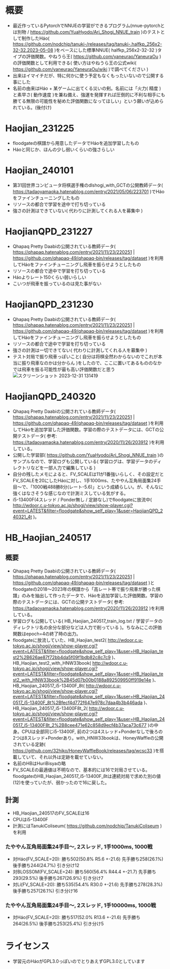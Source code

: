 # 概要
- 最近作っているPytorchでNNUEの学習ができるプログラム(nnue-pytorchとは別物 / https://github.com/YuaHyodo/Ari_Shogi_NNUE_train )のテストとして制作したHáo( https://github.com/nodchip/tanuki-/releases/tag/tanuki-.halfkp_256x2-32-32.2023-05-08 )をベースにした標準NNUE( halfkp_256x2-32-32 )タイプの評価関数。やねうら王( https://github.com/yaneurao/YaneuraOu )の評価関数として利用できる( 使い方はやねうら王の公式wiki( https://github.com/yaneurao/YaneuraOu/wiki )で調べてください )
- 出来はイマイチだが、特に何かに使う予定もなくもったいないので公開する事にした
- 名前の由来はHáo + 某ゲームに出てくる災いの剣。名前には「火力( 精度 )と素早さ( 動作速度 )を兼ね備え、強運を発揮すれば圧倒的に不利な相手にも勝てる無限の可能性を秘めた評価関数になってほしい」という願いが込められている。(後付け)

# Haojian_231225
- floodgateの棋譜から用意したデータでHáoを追加学習したもの
- Háoと同じか、ほんの少し弱いくらいの強さらしい

# Haojian_240101
- 第31回世界コンピュータ将棋選手権のdlshogi_with_GCTの公開教師データ( https://tadaoyamaoka.hatenablog.com/entry/2021/05/06/223701 )でHáoをファインチューニングしたもの
- リソースの都合で学習を途中で打ち切っている
- 強さの計測はできていない( 代わりに計測してくれる人を募集中 )

# HaojianQPD_231227
- Qhapaq Pretty Daabiの公開されている教師データ( https://qhapaq.hatenablog.com/entry/2021/11/23/220251 | https://github.com/qhapaq-49/qhapaq-bin/releases/tag/dataset )を利用してHáoをファインチューニングし飛車を振らせようとしたもの
- リソースの都合で途中で学習を打ち切っている
- Háoよりレート150くらい弱いらしい
- こいつが飛車を振っているのは見た事がない

# HaojianQPD_231230
- Qhapaq Pretty Daabiの公開されている教師データ( https://qhapaq.hatenablog.com/entry/2021/11/23/220251 | https://github.com/qhapaq-49/qhapaq-bin/releases/tag/dataset )を利用してHáoをファインチューニングし飛車を振らせようとしたもの
- リソースの都合で途中で学習を打ち切っている
- 強さの計測は一切できてない( 代わりに計測してくれる人を募集中 )
- テスト対局で振り飛車っぽいこと( 自分は将棋全然わからないのでこれが本当に振り飛車なのかは分からん )をしたので、ここに置いてあるもののなかでは飛車を振る可能性が最も高い評価関数だと思う
  ![スクリーンショット 2023-12-31 131419](https://github.com/YuaHyodo/Haojian_nnue/assets/66828980/36d18e1f-3497-4636-b55b-de0b5077a9a2)

# HaojianQPD_240320
- Qhapaq Pretty Daabiの公開されている教師データ( https://qhapaq.hatenablog.com/entry/2021/11/23/220251 | https://github.com/qhapaq-49/qhapaq-bin/releases/tag/dataset )を利用してHáoを追加学習した評価関数。学習の際のテストデータには、GCTの公開テストデータ( 参考: https://tadaoyamaoka.hatenablog.com/entry/2020/11/26/203912 )を利用している。
- 公開した学習部( https://github.com/YuaHyodo/Ari_Shogi_NNUE_train )のサンプルなので、学習ログも公開している( 学習ログは、学習データのディレクトリなどを一部人力で編集している )
- 自分の残したメモによると、FV_SCALEは11が1番強いらしく、その設定だとFV_SCALEを20にしたHáoに対し、1手1000ms、たややん互角局面集24手目～で、「1000戦488勝8分(レート-5.6)」という成績らしい。が、そんなに強くはなさそうな感じなので計測ミスしている気がする。 
- i5-13400F(4スレッド / Ponder無し / 定跡なし)でfloodgateに放流中( http://wdoor.c.u-tokyo.ac.jp/shogi/view/show-player.cgi?event=LATEST&filter=floodgate&show_self_play=1&user=HaojianQPD_240321_4t )。

# HB_Haojian_240517
## 概要
- Qhapaq Pretty Daabiの公開されている教師データ( https://qhapaq.hatenablog.com/entry/2021/11/23/220251 | https://github.com/qhapaq-49/qhapaq-bin/releases/tag/dataset )とfloodgateの2018～2023年の棋譜から「高レート帯で振り飛車が勝った棋譜」のみを抽出して作ったデータで、Háoを追加学習した評価関数。学習の際のテストデータには、GCTの公開テストデータ( 参考: https://tadaoyamaoka.hatenablog.com/entry/2020/11/26/203912 )を利用している。
- 学習ログも公開している( HB_Haojian_240517_train_log.txt / 学習データのディレクトリ名の余分な部分などは人力で削っている )。ちなみにこの評価関数はepoch=4の終了時の出力。
- floodgateに放流していた、HB_Haojian_test2( http://wdoor.c.u-tokyo.ac.jp/shogi/view/show-player.cgi?event=LATEST&filter=floodgate&show_self_play=1&user=HB_Haojian_test2%2B626ae87f72bb4da5f09f1bdb82c8c7c9 )、HB_Haojian_test2_with_HNW33book( http://wdoor.c.u-tokyo.ac.jp/shogi/view/show-player.cgi?event=LATEST&filter=floodgate&show_self_play=1&user=HB_Haojian_test2_with_HNW33book%2B45d07b00b0188a892509950ff919e14e )、HB_Haojian_240517_i5-13400F_8t( http://wdoor.c.u-tokyo.ac.jp/shogi/view/show-player.cgi?event=LATEST&filter=floodgate&show_self_play=1&user=HB_Haojian_240517_i5-13400F_8t%2Bfecf4d772f647e978c7daa4b3b446ada )、HB_Haojian_240517_i5-13400F8t_2( http://wdoor.c.u-tokyo.ac.jp/shogi/view/show-player.cgi?event=LATEST&filter=floodgate&show_self_play=1&user=HB_Haojian_240517_i5-13400F8t_2%2B8cee471e62c858d9ecf4b37aca73c677 )の中身。CPUは全部同じi5-13400F, 前の2つは4スレッド+Ponderなしで後ろの2つは8スレッド+Ponderあり。with_HNW33bookは、HoneyWaffleの公開されている定跡( https://github.com/32hiko/HoneyWaffleBook/releases/tag/wcsc33 )を搭載していて、それ以外は定跡を載せていない。
- 名前のHBはHuriBisyaの略
- FV_SCALEの最適値は不明なので、基本的には16で対局させている。floodgateのHB_Haojian_240517_i5-13400F_8tは連続対局で求めた別の値(12)を使っていたが、弱かったので16に戻した。
## 計測
- HB_Haojian_240517のFV_SCALEは16
- CPUはi5-13400F
- 計測にはTanukiColiseum( https://github.com/nodchip/TanukiColiseum )を利用
### たややん互角局面集24手目～, 2スレッド, 1手1000ms, 1000戦
- 対Háo(FV_SCALE=20): 勝ち502(50.8% R5.6 +-21.6) 先手勝ち258(26.1%) 後手勝ち244(24.7%) 引き分け12
- 対BLOSSOM(FV_SCALE=24): 勝ち560(56.4% R44.4 +-21.7) 先手勝ち293(29.5%) 後手勝ち267(26.9%) 引き分け7
- 対Lí(FV_SCALE=20): 勝ち535(54.4% R30.0 +-21.6) 先手勝ち278(28.3%) 後手勝ち257(26.1%) 引き分け16

### たややん互角局面集24手目～, 2スレッド, 1手10000ms, 1000戦
- 対Háo(FV_SCALE=20): 勝ち517(52.0% R13.6 +-21.6) 先手勝ち264(26.5%) 後手勝ち253(25.4%) 引き分け5

# ライセンス
- 学習元のHáoがGPL3.0っぽいのでとりあえずGPL3.0としています
